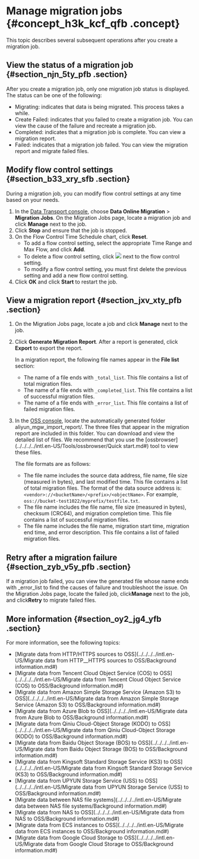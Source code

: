 # Manage migration jobs {#concept_h3k_kcf_qfb .concept}

This topic describes several subsequent operations after you create a migration job.

## View the status of a migration job {#section_njn_5ty_pfb .section}

After you create a migration job, only one migration job status is displayed. The status can be one of the following:

-   Migrating: indicates that data is being migrated. This process takes a while.
-   Create Failed: indicates that you failed to create a migration job. You can view the cause of the failure and recreate a migration job.
-   Completed: indicates that a migration job is complete. You can view a migration report.
-   Failed: indicates that a migration job failed. You can view the migration report and migrate failed files.

## Modify flow control settings {#section_b33_xry_sfb .section}

During a migration job, you can modify flow control settings at any time based on your needs.

1.  In the [Data Transport console](https://mgw.console.aliyun.com/#/job?_k=6w2hbo), choose **Data Online Migration** \> **Migration Jobs**. On the Migration Jobs page, locate a migration job and click **Manage** next to the job.
2.  Click **Stop** and ensure that the job is stopped.
3.  On the Flow Control Time Schedule chart, click **Reset**.
    -   To add a flow control setting, select the appropriate Time Range and Max Flow, and click **Add**.
    -   To delete a flow control setting, click ![](http://static-aliyun-doc.oss-cn-hangzhou.aliyuncs.com/assets/img/40521/155746915530945_en-US.png) next to the flow control setting.
    -   To modify a flow control setting, you must first delete the previous setting and add a new flow control setting.
4.  Click **OK** and click **Start** to restart the job.

## View a migration report {#section_jxv_xty_pfb .section}

1.  On the Migration Jobs page, locate a job and click **Manage** next to the job.
2.  Click **Generate Migration Report**. After a report is generated, click **Export** to export the report.

    In a migration report, the following file names appear in the **File list** section:

    -   The name of a file ends with `_total_list`. This file contains a list of total migration files.
    -   The name of a file ends with `_completed_list`. This file contains a list of successful migration files.
    -   The name of a file ends with `_error_list`. This file contains a list of failed migration files.
3.  In the [OSS console](https://oss.console.aliyun.com), locate the automatically generated folder aliyun\_mgw\_import\_report/. The three files that appear in the migration report are included in this folder. You can download and view the detailed list of files. We recommend that you use the [ossbrowser](../../../../intl.en-US/Tools/ossbrowser/Quick start.md#) tool to view these files.

    The file formats are as follows:

    -   The file name includes the source data address, file name, file size \(measured in bytes\), and last modified time. This file contains a list of total migration files. The format of the data source address is: `<vendor>://<bucketName>/<prefix>/<objectName>`. For example, `oss://bucket-test1022/myprefix/testfile.txt`.
    -   The file name includes the file name, file size \(measured in bytes\), checksum \(CRC64\), and migration completion time. This file contains a list of successful migration files.
    -   The file name includes the file name, migration start time, migration end time, and error description. This file contains a list of failed migration files.

## Retry after a migration failure {#section_zyb_v5y_pfb .section}

If a migration job failed, you can view the generated file whose name ends with \_error\_list to find the causes of failure and troubleshoot the issue. On the Migration Jobs page, locate the failed job, click**Manage** next to the job, and click**Retry** to migrate failed files.

## More information {#section_oy2_jg4_yfb .section}

For more information, see the following topics:

-   [Migrate data from HTTP/HTTPS sources to OSS](../../../../intl.en-US/Migrate data from HTTP__HTTPS sources to OSS/Background information.md#)
-   [Migrate data from Tencent Cloud Object Service \(COS\) to OSS](../../../../intl.en-US/Migrate data from Tencent Cloud Object Service (COS) to OSS/Background information.md#)
-   [Migrate data from Amazon Simple Storage Service \(Amazon S3\) to OSS](../../../../intl.en-US/Migrate data from Amazon Simple Storage Service (Amazon S3) to OSS/Background information.md#)
-   [Migrate data from Azure Blob to OSS](../../../../intl.en-US/Migrate data from Azure Blob to OSS/Background information.md#)
-   [Migrate data from Qiniu Cloud-Object Storage \(KODO\) to OSS](../../../../intl.en-US/Migrate data from Qiniu Cloud-Object Storage (KODO) to OSS/Background information.md#)
-   [Migrate data from Baidu Object Storage \(BOS\) to OSS](../../../../intl.en-US/Migrate data from Baidu Object Storage (BOS) to OSS/Background information.md#)
-   [Migrate data from Kingsoft Standard Storage Service \(KS3\) to OSS](../../../../intl.en-US/Migrate data from Kingsoft Standard Storage Service (KS3) to OSS/Background information.md#)
-   [Migrate data from UPYUN Storage Service \(USS\) to OSS](../../../../intl.en-US/Migrate data from UPYUN Storage Service (USS) to OSS/Background information.md#)
-   [Migrate data between NAS file systems](../../../../intl.en-US/Migrate data between NAS file systems/Background information.md#)
-   [Migrate data from NAS to OSS](../../../../intl.en-US/Migrate data from NAS to OSS/Background information.md#)
-   [Migrate data from ECS instances to OSS](../../../../intl.en-US/Migrate data from ECS instances to OSS/Background information.md#)
-   [Migrate data from Google Cloud Storage to OSS](../../../../intl.en-US/Migrate data from Google Cloud Storage to OSS/Background information.md#)

